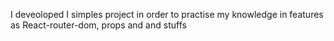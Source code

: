 I deveoloped I simples project in order to practise my knowledge in features as React-router-dom, props and and stuffs
